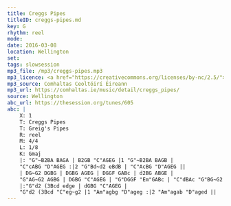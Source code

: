 ```yaml
---
title: Creggs Pipes
titleID: creggs-pipes.md
key: G
rhythm: reel
mode:
date: 2016-03-08
location: Wellington
set:
tags: slowsession
mp3_file: /mp3/creggs-pipes.mp3
mp3_licence: <a href="https://creativecommons.org/licenses/by-nc/2.5/">CC-BY-NC-2.5</a>
mp3_source: Comhaltas Ceoltóirí Éireann
mp3_url: https://comhaltas.ie/music/detail/creggs_pipes/
source: Wellington
abc_url: https://thesession.org/tunes/605
abc: |
    X: 1
    T: Creggs Pipes
    T: Greig's Pipes
    R: reel
    M: 4/4
    L: 1/8
    K: Gmaj
    |: "G"~B2BA BAGA | B2GB "C"AGEG |1 "G"~B2BA BAGB |
    "C"cABG "D"AGEG :|2 "G"Bd~d2 eBdB | "C"AcBG "D"AGEG ||
    | DG~G2 DGBG | DGBG AGEG | DGGF GABc | d2BG ABGE |
    "G"AG~G2 AGBG | DGBG "C"AGEG | "G"DGGF "Em"GABc | "C"dBAc "G"BG~G2 ||
    |:"G"d2 (3Bcd edge | dGBG "C"AGEG |
    "G"d2 (3Bcd "C"eg~g2 |1 "Am"agbg "D"ageg :|2 "Am"agab "D"aged ||
---
```


